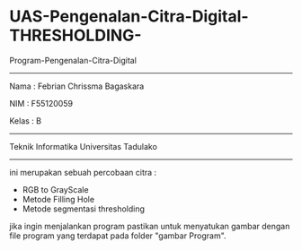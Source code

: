 # UAS-Pengenalan-Citra-Digital-THRESHOLDING-
Program-Pengenalan-Citra-Digital

-------------------------------------------------

Nama  : Febrian Chrissma Bagaskara

NIM   : F55120059

Kelas : B

-------------------------------------------------

Teknik Informatika
Universitas Tadulako

-------------------------------------------------

ini merupakan sebuah percobaan citra :
- RGB to GrayScale
- Metode Filling Hole
- Metode segmentasi thresholding

jika ingin menjalankan program pastikan untuk menyatukan gambar dengan file program
yang terdapat pada folder "gambar Program".
